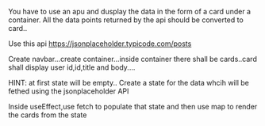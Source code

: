 You have to use an apu and dusplay the data in the form of a card under a container. All the data points returned by the api should be converted to card..

Use this api
https://jsonplaceholder.typicode.com/posts


Create navbar...create container...inside container there shall be cards..card shall display user id,id,title and body....

HINT:
at first state will be empty..
Create a state for the data whcih will be fethed using the jsonplaceholder API

 Inside useEffect,use fetch to populate that state and then use map to render the cards from the state
